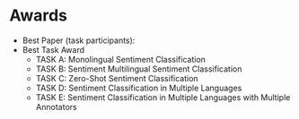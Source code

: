 # Awards

- Best Paper (task participants):
- Best Task Award
  - TASK A: Monolingual Sentiment Classification
  - TASK B: Sentiment Multilingual Sentiment Classification
  - TASK C: Zero-Shot Sentiment Classification
  - TASK D: Sentiment Classification in Multiple Languages
  - TASK E: Sentiment Classification in Multiple Languages with Multiple Annotators

